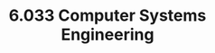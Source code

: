 ---
title: "6.033 Computer Systems Engineering"
units: "12"
number: "6.033"
course-name: "Computer Systems Engineering"
semester: "Sophomore Spring - 2015"
---